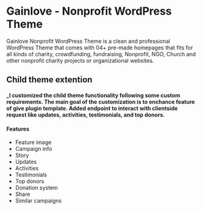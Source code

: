 # Gainlove - Nonprofit WordPress Theme

Gainlove Nonprofit WordPress Theme is a  clean and professional WordPress Theme that comes with 04+ pre-made homepages that fits for all kinds of charity, crowdfunding, fundraising, Nonprofit, NGO, Church and other nonprofit charity projects or organizational websites.

## Child theme extention

#### _I customized the child theme functionality following some custom requirements. The main goal of the customization is to enchance feature of give plugin template. Added endpoint to interact with clientside request like updates, activities, testimonials, and top donors.

#### Features
- Feature image
- Campaign info
- Story
- Updates
- Activities
- Testimonials
- Top donors
- Donation system
- Share
- Similar campaigns
